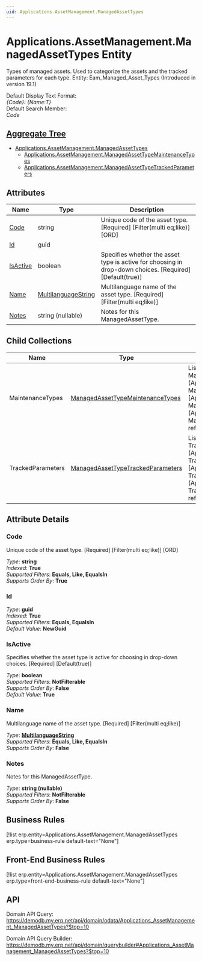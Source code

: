 ```yaml
---
uid: Applications.AssetManagement.ManagedAssetTypes
---
```

# Applications.AssetManagement.ManagedAssetTypes Entity

Types of managed assets. Used to categorize the assets and the tracked parameters for each type. Entity: Eam_Managed_Asset_Types (Introduced in version 19.1)

Default Display Text Format:  
_{Code}: {Name:T}_  
Default Search Member:  
_Code_  

## [Aggregate Tree](xref:aggregates)  
* [Applications.AssetManagement.ManagedAssetTypes](Applications.AssetManagement.ManagedAssetTypes.md)  
  * [Applications.AssetManagement.ManagedAssetTypeMaintenanceTypes](Applications.AssetManagement.ManagedAssetTypeMaintenanceTypes.md)  
  * [Applications.AssetManagement.ManagedAssetTypeTrackedParameters](Applications.AssetManagement.ManagedAssetTypeTrackedParameters.md)  

## Attributes

| Name | Type | Description |
| ---- | ---- | --- |
| [Code](Applications.AssetManagement.ManagedAssetTypes.md#code) | string | Unique code of the asset type. [Required] [Filter(multi eq;like)] [ORD] 
| [Id](Applications.AssetManagement.ManagedAssetTypes.md#id) | guid |  
| [IsActive](Applications.AssetManagement.ManagedAssetTypes.md#isactive) | boolean | Specifies whether the asset type is active for choosing in drop-down choices. [Required] [Default(true)] 
| [Name](Applications.AssetManagement.ManagedAssetTypes.md#name) | [MultilanguageString](../data-types.md#multilanguagestring) | Multilanguage name of the asset type. [Required] [Filter(multi eq;like)] 
| [Notes](Applications.AssetManagement.ManagedAssetTypes.md#notes) | string (nullable) | Notes for this ManagedAssetType. 

## Child Collections

| Name | Type | Description |
| ---- | ---- | --- |
| MaintenanceTypes | [ManagedAssetTypeMaintenanceTypes](Applications.AssetManagement.ManagedAssetTypeMaintenanceTypes.md) | List of [ManagedAssetType<br />MaintenanceType](Applications.AssetManagement.ManagedAssetType<br />MaintenanceTypes.md) child objects, based on the [Applications.AssetManagement.ManagedAssetType<br />MaintenanceType.ManagedAssetType](Applications.AssetManagement.ManagedAssetType<br />MaintenanceTypes.md#managedassettype) back reference 
| TrackedParameters | [ManagedAssetTypeTrackedParameters](Applications.AssetManagement.ManagedAssetTypeTrackedParameters.md) | List of [ManagedAssetType<br />TrackedParameter](Applications.AssetManagement.ManagedAssetType<br />TrackedParameters.md) child objects, based on the [Applications.AssetManagement.ManagedAssetType<br />TrackedParameter.ManagedAssetType](Applications.AssetManagement.ManagedAssetType<br />TrackedParameters.md#managedassettype) back reference 


## Attribute Details

### Code

Unique code of the asset type. [Required] [Filter(multi eq;like)] [ORD]

_Type_: **string**  
_Indexed_: **True**  
_Supported Filters_: **Equals, Like, EqualsIn**  
_Supports Order By_: **True**  

### Id

_Type_: **guid**  
_Indexed_: **True**  
_Supported Filters_: **Equals, EqualsIn**  
_Default Value_: **NewGuid**  

### IsActive

Specifies whether the asset type is active for choosing in drop-down choices. [Required] [Default(true)]

_Type_: **boolean**  
_Supported Filters_: **NotFilterable**  
_Supports Order By_: **False**  
_Default Value_: **True**  

### Name

Multilanguage name of the asset type. [Required] [Filter(multi eq;like)]

_Type_: **[MultilanguageString](../data-types.md#multilanguagestring)**  
_Supported Filters_: **Equals, Like, EqualsIn**  
_Supports Order By_: **False**  

### Notes

Notes for this ManagedAssetType.

_Type_: **string (nullable)**  
_Supported Filters_: **NotFilterable**  
_Supports Order By_: **False**  



## Business Rules

[!list erp.entity=Applications.AssetManagement.ManagedAssetTypes erp.type=business-rule default-text="None"]

## Front-End Business Rules

[!list erp.entity=Applications.AssetManagement.ManagedAssetTypes erp.type=front-end-business-rule default-text="None"]

## API

Domain API Query:
<https://demodb.my.erp.net/api/domain/odata/Applications_AssetManagement_ManagedAssetTypes?$top=10>

Domain API Query Builder:
<https://demodb.my.erp.net/api/domain/querybuilder#Applications_AssetManagement_ManagedAssetTypes?$top=10>

